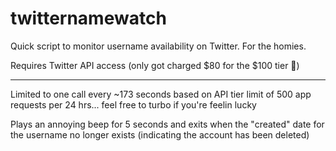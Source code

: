 # twitternamewatch
Quick script to monitor username availability on Twitter. For the homies.

Requires Twitter API access (only got charged $80 for the $100 tier 💸)

___

Limited to one call every ~173 seconds 
  based on API tier limit of 500 app requests per 24 hrs... 
   feel free to turbo if you're feelin lucky

Plays an annoying beep for 5 seconds and exits when the "created" date for the username no longer exists (indicating the account has been deleted)
